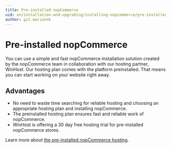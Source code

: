 ```yaml
---
title: Pre-installed nopCommerce
uid: en/installation-and-upgrading/installing-nopcommerce/pre-installed-nopcommerce
author: git.mariannk
---
```


# Pre-installed nopCommerce

You can use a simple and fast nopCommerce installation solution created by the nopCommerce team in collaboration with our hosting partner, WinHost. Our hosting plan comes with the platform preinstalled. That means you can start working on your website right away.

## Advantages

* No need to waste time searching for reliable hosting and choosing an appropriate hosting plan and installing nopCommerce.
* The preinstalled hosting plan ensures fast and reliable work of nopCommerce.
* WinHost is offering a 30 day free hosting trial for pre-installed nopCommerce stores.

Learn more about [the pre-installed nopCommerce hosting](https://www.winhost.com/a/noponwh$nopcommerce).
